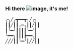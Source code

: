 ### Hi there ![image](https://user-images.githubusercontent.com/18350557/176309783-0785949b-9127-417c-8b55-ab5a4333674e.gif), it's me!
╭╮╱╭┳━━┳╮╱╭╮                                                     
┃┃╱┃┃╭━╮┃┃╱┃┃                                                 
┃╰━╯┃┃┃┃╰━╯┃                                                                 
╰━━╮┃┃┃┣━━╮┃                                                              
╱╱╱┃┃╰━╯┃╱╱┃┃                                                       




<!--
**kla1mn/kla1mn** is a ✨ _special_ ✨ repository because its `README.md` (this file) appears on your GitHub profile.

Here are some ideas to get you started:

- 🔭 I’m currently working on ...
- 🌱 I’m currently learning ...
- 👯 I’m looking to collaborate on ...
- 🤔 I’m looking for help with ...
- 💬 Ask me about ...
- 📫 How to reach me: ...
- 😄 Pronouns: ...
- ⚡ Fun fact: ...
-->
